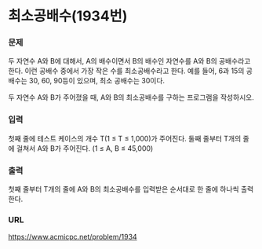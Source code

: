 # 최소공배수\(1934번\)

### 문제

두 자연수 A와 B에 대해서, A의 배수이면서 B의 배수인 자연수를 A와 B의 공배수라고 한다. 이런 공배수 중에서 가장 작은 수를 최소공배수라고 한다. 예를 들어, 6과 15의 공배수는 30, 60, 90등이 있으며, 최소 공배수는 30이다.

두 자연수 A와 B가 주어졌을 때, A와 B의 최소공배수를 구하는 프로그램을 작성하시오.
     

### 입력

첫째 줄에 테스트 케이스의 개수 T\(1 ≤ T ≤ 1,000\)가 주어진다. 둘째 줄부터 T개의 줄에 걸쳐서 A와 B가 주어진다. \(1 ≤ A, B ≤ 45,000\)


### 출력

첫째 줄부터 T개의 줄에 A와 B의 최소공배수를 입력받은 순서대로 한 줄에 하나씩 출력한다.


### URL

https://www.acmicpc.net/problem/1934